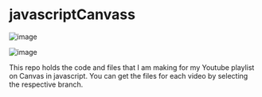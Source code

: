 # javascriptCanvass

![image](https://user-images.githubusercontent.com/100106906/154883816-c03570fd-6192-4caa-bb3d-5f2657515c5c.png)

![image](https://user-images.githubusercontent.com/100106906/154885093-8bef2f90-d481-48f0-a427-a145c403bc91.png)

This repo holds the code and files that I am making for my Youtube playlist on Canvas in javascript. 
You can get the files for each video by selecting the respective branch.
